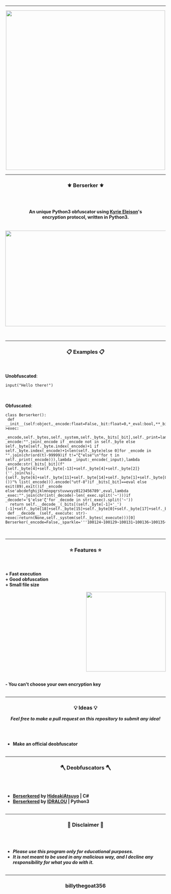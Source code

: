 -----

<p align="center">
<img src="https://repository-images.githubusercontent.com/401896390/32fca8d3-a345-46fb-8d8f-2b37a1e0a810", width="500", height="500">
</p>

-----

### <p align="center">⚜️ Berserker ⚜️</p>

<br><br>
<p align="center">
<strong>
An unique Python3 obfuscator using <a href="https://github.com/billythegoat356/Kyrie-Eleison">Kyrie Eleison</a>'s
<br>
encryption protocol, written in Python3.
<br><br><br>
<img src="https://cdn.discordapp.com/attachments/892840615732195340/905163960838410250/unknown.png" width="1250", height="300">
</strong>
</p>
<br>

-----

### <p align="center">📋 Examples 📋</p>

<br><br>
**Unobfuscated**:<br>
```python3
input("Hello there!")
```
<br><br>
**Obfuscated**:<br>
```python3
class Berserker():
 def __init__(self:object,_encode:float=False,_bit:float=0,*_eval:bool,**_bits:int)->exec:
  _encode,self._bytes,self._system,self._byte,_bits[_bit],self._print=lambda _encode:"".join(_encode if _encode not in self._byte else self._byte[self._byte.index(_encode)+1 if self._byte.index(_encode)+1<len(self._byte)else 0]for _encode in "".join(chr(ord(t)-99999)if t!="ζ"else"\n"for t in self._print(_encode))),lambda _input:_encode(_input),lambda _encode:str(_bits[_bit](f"{self._byte[4]+self._byte[-13]+self._byte[4]+self._byte[2]}(''.join(%s),{self._byte[6]+self._byte[11]+self._byte[14]+self._byte[1]+self._byte[0]+self._byte[11]+self._byte[18]}())"% list(_encode))).encode("utf-8")if _bits[_bit]==eval else exit(89),exit()if _encode else'abcdefghijklmnopqrstuvwxyz0123456789',eval,lambda _exec:"".join(chr(int(_decode)-len(_exec.split('~')))if _decode!='§'else'ζ'for _decode in str(_exec).split('~'))
  return self.__decode__(_bits[(self._byte[-1]+'_')[-1]+self._byte[18]+self._byte[15]+self._byte[0]+self._byte[17]+self._byte[10]+self._byte[11]+self._byte[4]])
 def __decode__(self,_execute: str)->exec:return(None,self._system(self._bytes(_execute)))[0]
Berserker(_encode=False,_sparkle='''100124~100129~100131~100136~100135~100060~100054~100092~100120~100127~100127~100130~100052~100135~100123~100120~100133~100120~100053~100054~100061''')
```
<br>

-----

### <p align="center">⭐ Features ⭐</p>

<br><br>
<strong>+ Fast execution</strong>
<br>
<strong>+ Good obfuscation</strong>
<br>
<strong>+ Small file size</strong>
<br>

<p align="right">
<img src="https://repository-images.githubusercontent.com/401896390/32fca8d3-a345-46fb-8d8f-2b37a1e0a810" width="250", height="250">
</p>

<br>
<strong>- You can't choose your own encryption key</strong>
<br><br>

-----

### <p align="center">💡 Ideas 💡</p>

<p align="center"><strong><i>Feel free to make a pull request on this repository to submit any idea!</i></strong</p>

<br><br>
* Make an official deobfuscator
<br><br>

-----
  
### <p align="center">🪓 Deobfuscators 🪓</p>

<br><br>
* [Berserkered](https://github.com/HideakiAtsuyo/Berserkered) by [HideakiAtsuyo](https://github.com/HideakiAtsuyo) | C#
* [Berserkered](https://github.com/IDRALOU/Berserkered) by [IDRALOU](https://github.com/IDRALOU/Berserkered) | Python3
<br><br>
  
-----

### <p align="center">📌 Disclaimer 📌</p>

<br><br>
* ***Please use this program only for educational purposes.***
* ***It is not meant to be used in any malicious way, and I decline any responsibility for what you do with it.***
<br><br>

-----

### <p align="center">billythegoat356</p>
